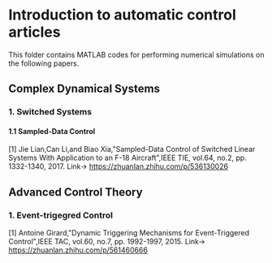 # Introduction to automatic control articles

This folder contains MATLAB codes for performing numerical simulations on the following papers. 

## Complex Dynamical Systems
### 1. Switched Systems
#### 1.1 Sampled-Data Control
[1] Jie Lian,Can Li,and Biao Xia,"Sampled-Data Control of Switched Linear Systems With Application to an F-18 Aircraft",IEEE TIE, vol.64, no.2, pp. 1332-1340, 2017. 
Link-> https://zhuanlan.zhihu.com/p/536130026

## Advanced Control Theory
### 1. Event-trigegred Control
[1] Antoine Girard,"Dynamic Triggering Mechanisms for Event-Triggered Control",IEEE TAC, vol.60, no.7, pp. 1992-1997, 2015. 
Link-> https://zhuanlan.zhihu.com/p/561460666

